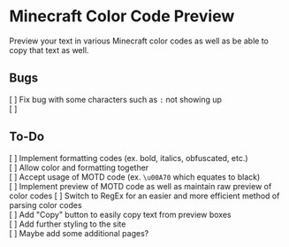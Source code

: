 # Minecraft Color Code Preview
Preview your text in various Minecraft color codes as well as be able to copy that text as well.

## Bugs
[ ] Fix bug with some characters such as `:` not showing up  
[ ] 

## To-Do
[ ] Implement formatting codes (ex. bold, italics, obfuscated, etc.)  
[ ] Allow color and formatting together  
[ ] Accept usage of MOTD code (ex. `\u00A70` which equates to black)  
[ ] Implement preview of MOTD code as well as maintain raw preview of color codes
[ ] Switch to RegEx for an easier and more efficient method of parsing color codes  
[ ] Add "Copy" button to easily copy text from preview boxes  
[ ] Add further styling to the site  
[ ] Maybe add some additional pages?